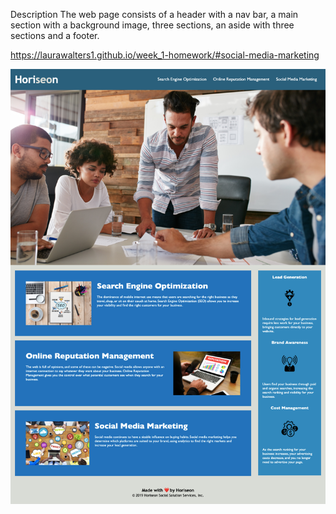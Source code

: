 Description
The web page consists of a header with a nav bar, a main section with a  background image, three sections, an aside with three sections and a footer.

https://laurawalters1.github.io/week_1-homework/#social-media-marketing

<img src="screencapture-laurawalters1-github-io-week-1-homework-2021-12-09-22_42_14.png">